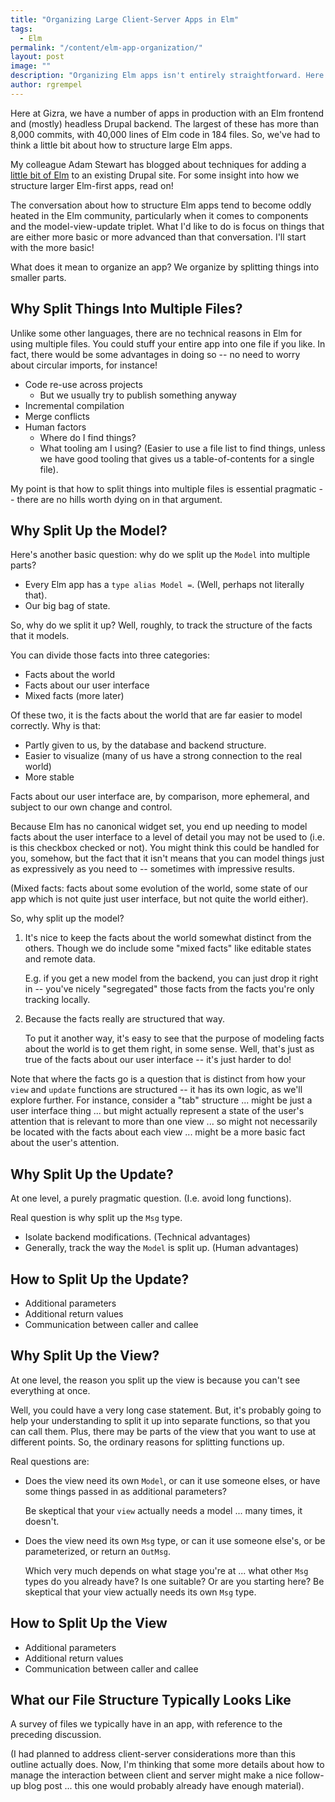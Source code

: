 ```yaml
---
title: "Organizing Large Client-Server Apps in Elm"
tags:
  - Elm
permalink: "/content/elm-app-organization/"
layout: post
image: ""
description: "Organizing Elm apps isn't entirely straightforward. Here are a few principles we try to follow!"
author: rgrempel
---
```


Here at Gizra, we have a number of apps in production with an Elm frontend and
(mostly) headless Drupal backend. The largest of these has more than 8,000
commits, with 40,000 lines of Elm code in 184 files. So, we've had to think a
little bit about how to structure large Elm apps.

My colleague Adam Stewart has blogged about techniques for adding a [little bit of
Elm](https://www.gizra.com/content/elm-in-drupal-panels/) to an existing Drupal site.
For some insight into how we structure larger Elm-first apps, read on!

<!-- more -->

The conversation about how to structure Elm apps tend to become oddly heated in
the Elm community, particularly when it comes to components and the
model-view-update triplet. What I'd like to do is focus on things that are
either more basic or more advanced than that conversation. I'll start with the
more basic!

What does it mean to organize an app? We organize by splitting things into smaller parts.

## Why Split Things Into Multiple Files?

Unlike some other languages, there are no technical reasons in Elm for using multiple files.
You could stuff your entire app into one file if you like. In fact, there would be some
advantages in doing so -- no need to worry about circular imports, for instance!

- Code re-use across projects
    - But we usually try to publish something anyway
- Incremental compilation
- Merge conflicts
- Human factors
    - Where do I find things?
    - What tooling am I using? (Easier to use a file list to find things, unless we have good tooling
      that gives us a table-of-contents for a single file).

My point is that how to split things into multiple files is essential pragmatic -- there
are no hills worth dying on in that argument.

## Why Split Up the Model?

Here's another basic question: why do we split up the `Model` into multiple parts?

- Every Elm app has a `type alias Model =`. (Well, perhaps not literally that).
- Our big bag of state.

So, why do we split it up? Well, roughly, to track the structure of the facts that
it models.

You can divide those facts into three categories:

- Facts about the world
- Facts about our user interface
- Mixed facts (more later)

Of these two, it is the facts about the world that are far easier to model correctly.
Why is that:

- Partly given to us, by the database and backend structure.
- Easier to visualize (many of us have a strong connection to the real world)
- More stable

Facts about our user interface are, by comparison, more ephemeral, and subject
to our own change and control.

Because Elm has no canonical widget set, you end up needing to model facts
about the user interface to a level of detail you may not be used to (i.e. is
this checkbox checked or not). You might think this could be handled for you,
somehow, but the fact that it isn't means that you can model things just as
expressively as you need to -- sometimes with impressive results.

(Mixed facts: facts about some evolution of the world, some state of our
app which is not quite just user interface, but not quite the world either).

So, why split up the model?

1. It's nice to keep the facts about the world somewhat distinct from the others.
   Though we do include some "mixed facts" like editable states and remote data.

   E.g. if you get a new model from the backend, you can just drop it right in --
   you've nicely "segregated" those facts from the facts you're only tracking locally.

2. Because the facts really are structured that way.

   To put it another way, it's easy to see that the purpose of modeling facts
   about the world is to get them right, in some sense. Well, that's just as
   true of the facts about our user interface -- it's just harder to do!

Note that where the facts go is a question that is distinct from how your
`view` and `update` functions are structured -- it has its own logic, as we'll
explore further. For instance, consider a "tab" structure ... might be just a
user interface thing ... but might actually represent a state of the user's
attention that is relevant to more than one view ... so might not necessarily
be located with the facts about each view ... might be a more basic fact about
the user's attention.

## Why Split Up the Update?

At one level, a purely pragmatic question. (I.e. avoid long functions).

Real question is why split up the `Msg` type.

- Isolate backend modifications. (Technical advantages)
- Generally, track the way the `Model` is split up. (Human advantages)

## How to Split Up the Update?

- Additional parameters
- Additional return values
- Communication between caller and callee

## Why Split Up the View?

At one level, the reason you split up the view is because you can't see everything
at once.

Well, you could have a very long case statement. But, it's probably going to help
your understanding to split it up into separate functions, so that you can call
them. Plus, there may be parts of the view that you want to use at different points.
So, the ordinary reasons for splitting functions up.

Real questions are:

- Does the view need its own `Model`, or can it use someone elses, or have some
  things passed in as additional parameters?

  Be skeptical that your `view` actually needs a model ... many times, it doesn't.

- Does the view need its own `Msg` type, or can it use someone else's, or be
  parameterized, or return an `OutMsg`.

  Which very much depends on what stage you're at ... what other `Msg` types
  do you already have? Is one suitable? Or are you starting here? Be skeptical
  that your view actually needs its own `Msg` type.

## How to Split Up the View

- Additional parameters
- Additional return values
- Communication between caller and callee

## What our File Structure Typically Looks Like

A survey of files we typically have in an app, with reference to the preceding discussion.

(I had planned to address client-server considerations more than this outline
actually does. Now, I'm thinking that some more details about how to manage
the interaction between client and server might make a nice follow-up blog
post ... this one would probably already have enough material).
